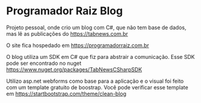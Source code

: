 # Programador Raiz Blog

Projeto pessoal, onde crio um blog com C#, que não tem base de dados, mas lê as publicações do https://tabnews.com.br

O site fica hospedado em https://programadorraiz.com.br

O blog utiliza um SDK em C# que fiz para abstrair a comunicação.
Esse SDK pode ser encontrado no nuget https://www.nuget.org/packages/TabNewsCSharpSDK

Utilizo asp.net webforms como base para a aplicação e o visual foi feito com um template gratuito de boostrap.
Você pode verificar esse template em https://startbootstrap.com/theme/clean-blog
 
